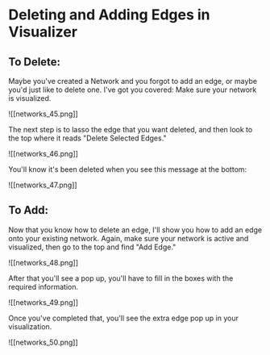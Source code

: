 # Deleting and Adding Edges in Visualizer

##  To Delete:
Maybe you've created a Network and you forgot to add an edge, or maybe you'd just like to delete one. I've got you covered:
Make sure your network is visualized.

![[networks_45.png]]

   The next step is to lasso the edge that you want deleted, and then look to the top where it reads "Delete Selected Edges."

![[networks_46.png]]

   You'll know it's been deleted when you see this message at the bottom:

![[networks_47.png]]

  ##  To Add:
Now that you know how to delete an edge, I'll show you how to add an edge onto your existing network.
Again, make sure your network is active and visualized, then go to the top and find "Add Edge."

![[networks_48.png]]

   After that you'll see a pop up, you'll have to fill in the boxes with the required information.

![[networks_49.png]]

   Once you've completed that, you'll see the extra edge pop up in your visualization.

![[networks_50.png]]

